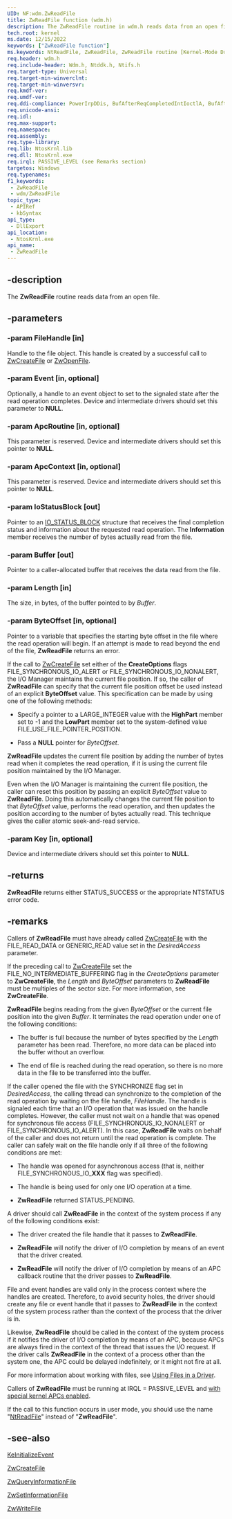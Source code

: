 ```yaml
---
UID: NF:wdm.ZwReadFile
title: ZwReadFile function (wdm.h)
description: The ZwReadFile routine in wdm.h reads data from an open file. Callers of ZwReadFile must have already called ZwCreateFile.
tech.root: kernel
ms.date: 12/15/2022
keywords: ["ZwReadFile function"]
ms.keywords: NtReadFile, ZwReadFile, ZwReadFile routine [Kernel-Mode Driver Architecture], k111_5cf3ebe2-7c2f-4998-b441-7d2aa2eb091f.xml, kernel.zwreadfile, wdm/NtReadFile, wdm/ZwReadFile
req.header: wdm.h
req.include-header: Wdm.h, Ntddk.h, Ntifs.h
req.target-type: Universal
req.target-min-winverclnt:
req.target-min-winversvr: 
req.kmdf-ver: 
req.umdf-ver: 
req.ddi-compliance: PowerIrpDDis, BufAfterReqCompletedIntIoctlA, BufAfterReqCompletedIoctlA, BufAfterReqCompletedReadA, BufAfterReqCompletedWriteA, HwStorPortProhibitedDDIs
req.unicode-ansi: 
req.idl: 
req.max-support: 
req.namespace: 
req.assembly: 
req.type-library: 
req.lib: NtosKrnl.lib
req.dll: NtosKrnl.exe
req.irql: PASSIVE_LEVEL (see Remarks section)
targetos: Windows
req.typenames: 
f1_keywords:
 - ZwReadFile
 - wdm/ZwReadFile
topic_type:
 - APIRef
 - kbSyntax
api_type:
 - DllExport
api_location:
 - NtosKrnl.exe
api_name:
 - ZwReadFile
---
```


## -description

The **ZwReadFile** routine reads data from an open file.

## -parameters

### -param FileHandle [in]

Handle to the file object. This handle is created by a successful call to [ZwCreateFile](/windows-hardware/drivers/ddi/ntifs/nf-ntifs-ntcreatefile) or [ZwOpenFile](/windows-hardware/drivers/ddi/ntifs/nf-ntifs-ntopenfile).

### -param Event [in, optional]

Optionally, a handle to an event object to set to the signaled state after the read operation completes. Device and intermediate drivers should set this parameter to **NULL**.

### -param ApcRoutine [in, optional]

This parameter is reserved. Device and intermediate drivers should set this pointer to **NULL**.

### -param ApcContext [in, optional]

This parameter is reserved. Device and intermediate drivers should set this pointer to **NULL**.

### -param IoStatusBlock [out]

Pointer to an [IO_STATUS_BLOCK](/windows-hardware/drivers/ddi/wdm/ns-wdm-_io_status_block) structure that receives the final completion status and information about the requested read operation. The **Information** member receives the number of bytes actually read from the file.

### -param Buffer [out]

Pointer to a caller-allocated buffer that receives the data read from the file.

### -param Length [in]

The size, in bytes, of the buffer pointed to by *Buffer*.

### -param ByteOffset [in, optional]

Pointer to a variable that specifies the starting byte offset in the file where the read operation will begin. If an attempt is made to read beyond the end of the file, **ZwReadFile** returns an error.

If the call to [ZwCreateFile](/windows-hardware/drivers/ddi/ntifs/nf-ntifs-ntcreatefile) set either of the **CreateOptions** flags FILE_SYNCHRONOUS_IO_ALERT or FILE_SYNCHRONOUS_IO_NONALERT, the I/O Manager maintains the current file position. If so, the caller of **ZwReadFile** can specify that the current file position offset be used instead of an explicit **ByteOffset** value. This specification can be made by using one of the following methods:

- Specify a pointer to a LARGE_INTEGER value with the **HighPart** member set to -1 and the **LowPart** member set to the system-defined value FILE_USE_FILE_POINTER_POSITION.

- Pass a **NULL** pointer for *ByteOffset*.

**ZwReadFile** updates the current file position by adding the number of bytes read when it completes the read operation, if it is using the current file position maintained by the I/O Manager.

Even when the I/O Manager is maintaining the current file position, the caller can reset this position by passing an explicit *ByteOffset* value to **ZwReadFile**. Doing this automatically changes the current file position to that *ByteOffset* value, performs the read operation, and then updates the position according to the number of bytes actually read. This technique gives the caller atomic seek-and-read service.

### -param Key [in, optional]

Device and intermediate drivers should set this pointer to **NULL**.

## -returns

**ZwReadFile** returns either STATUS_SUCCESS or the appropriate NTSTATUS error code.

## -remarks

Callers of **ZwReadFile** must have already called [ZwCreateFile](/windows-hardware/drivers/ddi/ntifs/nf-ntifs-ntcreatefile) with the FILE_READ_DATA or GENERIC_READ value set in the *DesiredAccess* parameter.

If the preceding call to [ZwCreateFile](/windows-hardware/drivers/ddi/ntifs/nf-ntifs-ntcreatefile) set the FILE_NO_INTERMEDIATE_BUFFERING flag in the *CreateOptions* parameter to **ZwCreateFile**, the *Length* and *ByteOffset* parameters to **ZwReadFile** must be multiples of the sector size. For more information, see **ZwCreateFile**.

**ZwReadFile** begins reading from the given *ByteOffset* or the current file position into the given *Buffer*. It terminates the read operation under one of the following conditions:

- The buffer is full because the number of bytes specified by the *Length* parameter has been read. Therefore, no more data can be placed into the buffer without an overflow.

- The end of file is reached during the read operation, so there is no more data in the file to be transferred into the buffer.

If the caller opened the file with the SYNCHRONIZE flag set in *DesiredAccess*, the calling thread can synchronize to the completion of the read operation by waiting on the file handle, *FileHandle*. The handle is signaled each time that an I/O operation that was issued on the handle completes. However, the caller must not wait on a handle that was opened for synchronous file access (FILE_SYNCHRONOUS_IO_NONALERT or FILE_SYNCHRONOUS_IO_ALERT). In this case, **ZwReadFile** waits on behalf of the caller and does not return until the read operation is complete. The caller can safely wait on the file handle only if all three of the following conditions are met:

- The handle was opened for asynchronous access (that is, neither FILE_SYNCHRONOUS_IO_**XXX** flag was specified).

- The handle is being used for only one I/O operation at a time.

- **ZwReadFile** returned STATUS_PENDING.

A driver should call **ZwReadFile** in the context of the system process if any of the following conditions exist:

- The driver created the file handle that it passes to **ZwReadFile**.

- **ZwReadFile** will notify the driver of I/O completion by means of an event that the driver created.

- **ZwReadFile** will notify the driver of I/O completion by means of  an APC callback routine that the driver passes to **ZwReadFile**.

File and event handles are valid only in the process context where the handles are created. Therefore, to avoid security holes, the driver should create any file or event handle that it passes to **ZwReadFile** in the context of the system process rather than the context of the process that the driver is in.

Likewise, **ZwReadFile** should be called in the context of the system process if it notifies the driver of I/O completion by means of an APC, because APCs are always fired in the context of the thread that issues the I/O request. If the driver calls **ZwReadFile** in the context of a process other than the system one, the APC could be delayed indefinitely, or it might not fire at all.

For more information about working with files, see [Using Files in a Driver](/windows-hardware/drivers/kernel/using-files-in-a-driver).

Callers of **ZwReadFile** must be running at IRQL = PASSIVE_LEVEL and [with special kernel APCs enabled](/windows-hardware/drivers/kernel/disabling-apcs).

If the call to this function occurs in user mode, you should use the name "[NtReadFile](/windows-hardware/drivers/ddi/ntifs/nf-ntifs-ntreadfile)" instead of "**ZwReadFile**".

## -see-also

[KeInitializeEvent](/windows-hardware/drivers/ddi/wdm/nf-wdm-keinitializeevent)

[ZwCreateFile](/windows-hardware/drivers/ddi/ntifs/nf-ntifs-ntcreatefile)

[ZwQueryInformationFile](/windows-hardware/drivers/ddi/ntifs/nf-ntifs-ntqueryinformationfile)

[ZwSetInformationFile](/windows-hardware/drivers/ddi/ntifs/nf-ntifs-ntsetinformationfile)

[ZwWriteFile](/windows-hardware/drivers/ddi/ntifs/nf-ntifs-ntwritefile)
